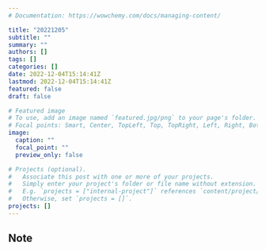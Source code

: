 ```yaml
---
# Documentation: https://wowchemy.com/docs/managing-content/

title: "20221205"
subtitle: ""
summary: ""
authors: []
tags: []
categories: []
date: 2022-12-04T15:14:41Z
lastmod: 2022-12-04T15:14:41Z
featured: false
draft: false

# Featured image
# To use, add an image named `featured.jpg/png` to your page's folder.
# Focal points: Smart, Center, TopLeft, Top, TopRight, Left, Right, BottomLeft, Bottom, BottomRight.
image:
  caption: ""
  focal_point: ""
  preview_only: false

# Projects (optional).
#   Associate this post with one or more of your projects.
#   Simply enter your project's folder or file name without extension.
#   E.g. `projects = ["internal-project"]` references `content/project/deep-learning/index.md`.
#   Otherwise, set `projects = []`.
projects: []
---
```


## Note


